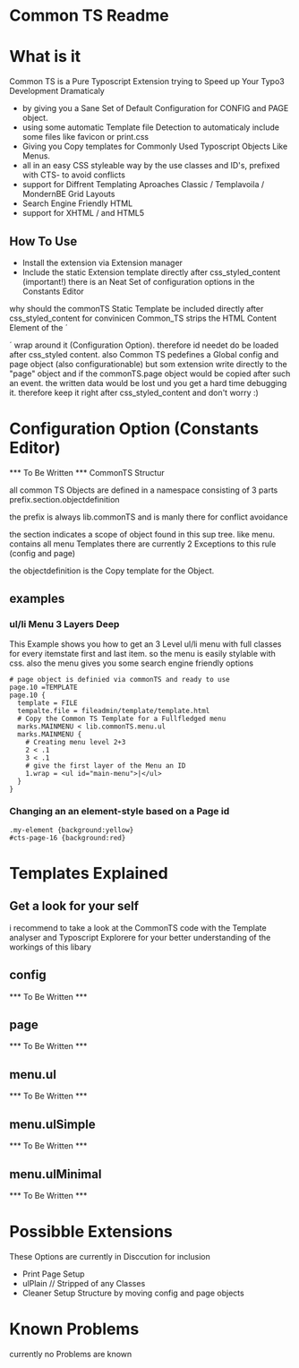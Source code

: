 Common TS Readme
================

# What is it 
Common TS is a Pure Typoscript Extension trying to Speed up Your Typo3 Development Dramaticaly
* by giving you a Sane Set of Default Configuration for CONFIG and PAGE object.
* using some automatic Template file Detection to automaticaly include some files like favicon or print.css
* Giving you Copy templates for Commonly Used Typoscript Objects Like Menus.
* all in an easy CSS styleable way by the use classes and ID's, prefixed with CTS- to avoid conflicts
* support for Diffrent Templating Aproaches Classic / Templavoila / MondernBE Grid Layouts
* Search Engine Friendly HTML
* support for XHTML / and HTML5

How To Use 
----------
* Install the extension via Extension manager
* Include the static Extension template directly after css_styled_content (important!)
there is an Neat Set of configuration options in the Constants Editor

why should the commonTS Static Template be included directly after css_styled_content
for convinicen Common_TS strips the HTML Content Element of the ´<div>´ wrap around it (Configuration Option). 
therefore id needet do be loaded after css_styled content. also Common TS pedefines a Global config and page object (also configurationable)
but som extension write directly to the "page" object and if the commonTS.page object would be copied after such an event.
the written data would be lost und you get a hard time debugging it. therefore keep it right after css_styled_content and don't worry :)

Configuration Option (Constants Editor)
=======================================
*** To Be Written ***
CommonTS Structur

all common TS Objects are defined in a namespace consisting of 3 parts
prefix.section.objectdefinition

the prefix is always lib.commonTS 
and is manly there for conflict avoidance

the section indicates a scope of object found in this sup tree.
like menu. contains all menu Templates
there are currently 2 Exceptions to this rule (config and page)

the objectdefinition is the Copy template for the Object.

examples 
-------

### ul/li Menu 3 Layers Deep

This Example shows you how to get an 3 Level ul/li menu with full classes for every itemstate first and last item.
so the menu is easily stylable with css. also the menu gives you some search engine friendly options

    # page object is definied via commonTS and ready to use
    page.10 =TEMPLATE
    page.10 {
      template = FILE
      tempalte.file = fileadmin/template/template.html
      # Copy the Common TS Template for a Fullfledged menu
      marks.MAINMENU < lib.commonTS.menu.ul
      marks.MAINMENU {
        # Creating menu level 2+3
        2 < .1
        3 < .1
        # give the first layer of the Menu an ID
        1.wrap = <ul id="main-menu">|</ul>
      }
    }

### Changing an an element-style based on a Page id
    .my-element {background:yellow} 
    #cts-page-16 {background:red}

Templates Explained
===================

Get a look for your self 
------------------------
i recommend to take a look at the CommonTS code with the Template analyser and Typoscript Explorere
for your better understanding of the workings of this libary

config 
------
*** To Be Written ***

page 
----
*** To Be Written ***

menu.ul 
-------
*** To Be Written ***

menu.ulSimple
-------------
*** To Be Written ***

menu.ulMinimal
-------------- 
*** To Be Written ***




Possibble Extensions
====================
These Options are currently in Disccution for inclusion
  * Print Page Setup
  * ulPlain // Stripped of any Classes
  * Cleaner Setup Structure by moving config and page objects 

Known Problems
==============
currently no Problems are known